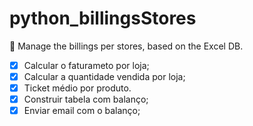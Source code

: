 # python_billingsStores
 :snake: Manage the billings per stores, based on the Excel DB.

- [x] Calcular o faturameto por loja;
- [x] Calcular a quantidade vendida por loja;
- [x] Ticket médio por produto.
- [x] Construir tabela com balanço;
- [x] Enviar email com o balanço;
